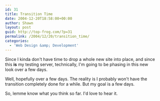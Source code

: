 ```yaml
---
id: 31
title: Transition Time
date: 2004-12-20T18:58:00+00:00
author: Shawn
layout: post
guid: http://top-frog.com/?p=31
permalink: /2004/12/20/transition_time/
categories:
  - 'Web Design &amp; Development'
---
```

Since I kinda don't have time to drop a whole new site into place, and since this **is** my testing server, technically, I'm going to be phasing in this new look over a few days.

Well, hopefully over a few days. The reality is I probably won't have the transition completely done for a while. But my goal is a few days.

So, lemme know what you think so far. I'd love to hear it.